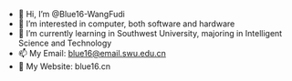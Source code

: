 - 👋 Hi, I’m @Blue16-WangFudi
- 👀 I’m interested in computer, both software and hardware
- 🌱 I’m currently learning in Southwest University, majoring in Intelligent Science and Technology
- 📫 My Email:  blue16@email.swu.edu.cn
- 👋 My Website: blue16.cn

<!---
Blue16-WangFudi/Blue16-WangFudi is a ✨ special ✨ repository because its `README.md` (this file) appears on your GitHub profile.
You can click the Preview link to take a look at your changes.
--->
